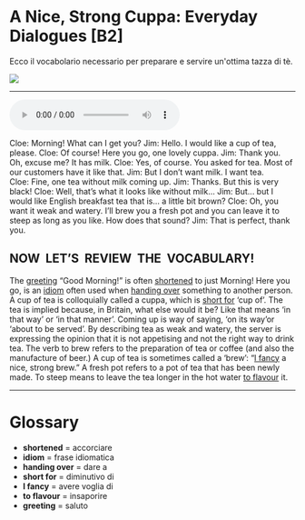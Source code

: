 # A Nice, Strong Cuppa: Everyday Dialogues   [B2]

Ecco il vocabolario necessario per preparare e servire un'ottima tazza di tè.

![](A%20Nice,%20Strong%20Cuppa%20Everyday%20Dialogues.jpg)

--------------

<div>
<audio controls autoplay>
    <source src="https:/raw.githubusercontent.com/dartie/speakup/main/2024-07/A%20Nice,%20Strong%20Cuppa%20Everyday%20Dialogues.mp3" type="audio/mpeg">
</audio>
</div>


Cloe: Morning! What can I get you?
Jim: Hello. I would like a cup of tea, please.
Cloe: Of course! Here you go, one lovely cuppa.
Jim: Thank you. Oh, excuse me? It has milk.
Cloe: Yes, of course. You asked for tea. Most of our customers have it like that.
Jim: But I don’t want milk. I want tea.
Cloe: Fine, one tea without milk coming up.
Jim: Thanks. But this is very black!
Cloe: Well, that’s what it looks like without milk...
Jim: But... but I would like English breakfast tea that is... a little bit brown?
Cloe: Oh, you want it weak and watery. I’ll brew you a fresh pot and you can leave it to steep as
long as you like. How does that sound?
Jim: That is perfect, thank you.

## NOW  LET’S  REVIEW  THE  VOCABULARY!
The [greeting](## "saluto") “Good Morning!” is often [shortened](## "accorciare") to just Morning!
Here you go, is an [idiom](## "frase idiomatica") often used when [handing over](## "dare a") something to another person.
A cup of tea is colloquially called a cuppa, which is [short for](## "diminutivo di") ‘cup of’. The tea is implied because, in Britain, what else would it be?
Like that means ‘in that way’ or ‘in that manner’.
Coming up is way of saying, ‘on its way’or ‘about to be served’.
By describing tea as weak and watery, the server is expressing the opinion that it is not appetising and not the right way to drink tea.
The verb to brew refers to the preparation of tea or coffee (and also the manufacture of beer.) A cup of tea is sometimes called a ‘brew’: “[I fancy](## "avere voglia di") a nice, strong brew.”
A fresh pot refers to a pot of tea that has been newly made.
To steep means to leave the tea longer in the hot water [to flavour](## "insaporire") it.

--------------

<div style = "display:block; clear:both; page-break-after:always;"></div>

# Glossary
* **shortened** = accorciare
* **idiom** = frase idiomatica
* **handing over** = dare a
* **short for** = diminutivo di
* **I fancy** = avere voglia di
* **to flavour** = insaporire
* **greeting** = saluto
